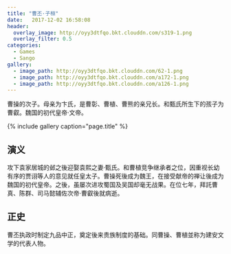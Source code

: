 ```yaml
---
title: "曹丕·子桓"
date:   2017-12-02 16:58:08
header:
  overlay_image: http://oyy3dtfqo.bkt.clouddn.com/s319-1.png
  overlay_filter: 0.5
categories:
  - Games
  - Sango
gallery:
  - image_path: http://oyy3dtfqo.bkt.clouddn.com/62-1.png
  - image_path: http://oyy3dtfqo.bkt.clouddn.com/a172-1.png
  - image_path: http://oyy3dtfqo.bkt.clouddn.com/a126-1.png
---
```


曹操的次子。母亲为卞氏，是曹彰、曹植、曹熊的亲兄长。和甄氏所生下的孩子为曹叡。魏国的初代皇帝·文帝。

{% include gallery caption="page.title" %}

## 演义

攻下袁家居城的邺之後迎娶袁熙之妻·甄氏。和曹植竞争继承者之位，因重视长幼有序的贾诩等人的意见就任皇太子。曹操死後成为魏王，在接受献帝的禅让後成为魏国的初代皇帝。之後，虽屡次进攻蜀国及吴国却毫无战果。在位七年，拜託曹真、陈群、司马懿辅佐次帝·曹叡後就病逝。

## 正史

曹丕执政时制定九品中正，奠定後来贵族制度的基础。同曹操、曹植並称为建安文学的代表人物。